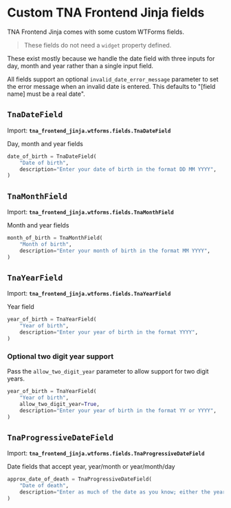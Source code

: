 # Custom TNA Frontend Jinja fields

TNA Frontend Jinja comes with some custom WTForms fields.

> These fields do not need a `widget` property defined.

These exist mostly because we handle the date field with three inputs for day, month and year rather than a single input field.

All fields support an optional `invalid_date_error_message` parameter to set the error message when an invalid date is entered. This defaults to "[field name] must be a real date".

## `TnaDateField`

Import: **`tna_frontend_jinja.wtforms.fields.TnaDateField`**

Day, month and year fields

```py
date_of_birth = TnaDateField(
    "Date of birth",
    description="Enter your date of birth in the format DD MM YYYY",
)
```

## `TnaMonthField`

Import: **`tna_frontend_jinja.wtforms.fields.TnaMonthField`**

Month and year fields

```py
month_of_birth = TnaMonthField(
    "Month of birth",
    description="Enter your month of birth in the format MM YYYY",
)
```

## `TnaYearField`

Import: **`tna_frontend_jinja.wtforms.fields.TnaYearField`**

Year field

```py
year_of_birth = TnaYearField(
    "Year of birth",
    description="Enter your year of birth in the format YYYY",
)
```

### Optional two digit year support

Pass the `allow_two_digit_year` parameter to allow support for two digit years.

```py
year_of_birth = TnaYearField(
    "Year of birth",
    allow_two_digit_year=True,
    description="Enter your year of birth in the format YY or YYYY",
)
```

## `TnaProgressiveDateField`

Import: **`tna_frontend_jinja.wtforms.fields.TnaProgressiveDateField`**

Date fields that accept year, year/month or year/month/day

```py
approx_date_of_death = TnaProgressiveDateField(
    "Date of death",
    description="Enter as much of the date as you know; either the year, year and month or the full date",
)
```
